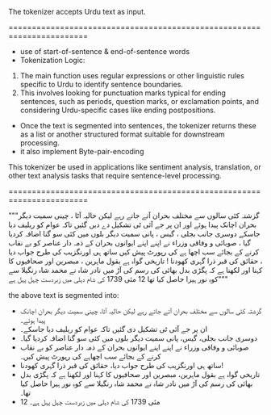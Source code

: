 The tokenizer accepts Urdu text as input.

=======================================================================
- use of start-of-sentence & end-of-sentence words
- Tokenization Logic:
1. The main function uses regular expressions or other linguistic rules specific to Urdu to identify sentence boundaries.
2. This involves looking for punctuation marks typical for ending sentences, such as periods, question marks, or exclamation points, and considering Urdu-specific cases like ending postpositions.

- Once the text is segmented into sentences, the tokenizer returns these as a list or another structured format suitable for downstream processing.
- it also implement Byte-pair-encoding

This tokenizer be used in applications like sentiment analysis, translation, or other text analysis tasks that require sentence-level processing.

=======================================================================

"""گزشتہ کئی سالوں سے مختلف بحران آتے جاتے رہے لیکن حالیہ آٹا ، چینی سمیت دیگر بحران اچانک پیدا ہوئے اور ان پر جے آئی ٹی تشکیل دے دیں گئیں تاکہ عوام کو ریلیف دیا جاسکے دوسری جانب بجلی ، گیس ، پانی سمیت دیگر بلوں میں کئی سو گنا اضافہ کردیا گیا ، صوبائی و وفاقی وزراء نے اپنے اپنے ایوانوں بحران کے ذمہ دار عناصر کو بے نقاب کرنے کے بجائے سب اچھا ہے کی رپورٹ پیش کیں ساتھ ہی اورنگزیب کی طرح جواب دیا ، حقائق کی قبر ذرا گہری کھودنا ! تاریخی گواہ ہے بقول ماہرین ، مبصرین اور صحافیوں کا کہنا اور لکھنا ہے کہ پگڑی بدل بھائی کی رسم کی آڑ میں نادر شاہ نے محمد شاہ رنگیلا سے کوہِ نور ہیرا حاصل کیا تھا 12 مئی 1739 کی شام دہلی میں زبردست چہل پہل ہے"""

the above text is segmented into:
- گزشتہ کئی سالوں سے مختلف بحران آتے جاتے رہے لیکن حالیہ آٹا، چینی سمیت دیگر بحران اچانک پیدا ہوئے۔
- ان پر جے آئی ٹی تشکیل دی گئیں تاکہ عوام کو ریلیف دیا جاسکے۔
- دوسری جانب بجلی، گیس، پانی سمیت دیگر بلوں میں کئی سو گنا اضافہ کردیا گیا۔
- صوبائی و وفاقی وزراء نے اپنے اپنے ایوانوں بحران کے ذمہ دار عناصر کو بے نقاب کرنے کے بجائے سب اچھاہے کی رپورٹ پیش کیں۔
- ساتھ ہی اورنگزیب کی طرح جواب دیا، حقائق کی قبر ذرا گہری کھودنا!
- تاریخی گواہ ہے بقول ماہرین، مبصرین اور صحافیوں کا کہنا اور لکھنا ہے کہ پگڑی بدل بھائی کی رسم کی آڑ میں نادر شاہ نے محمد شاہ رنگیلا سے کوہِ نور ہیرا حاصل کیا تھا۔
- 12 مئی 1739 کی شام دہلی میں زبردست چہل پہل ہے۔
